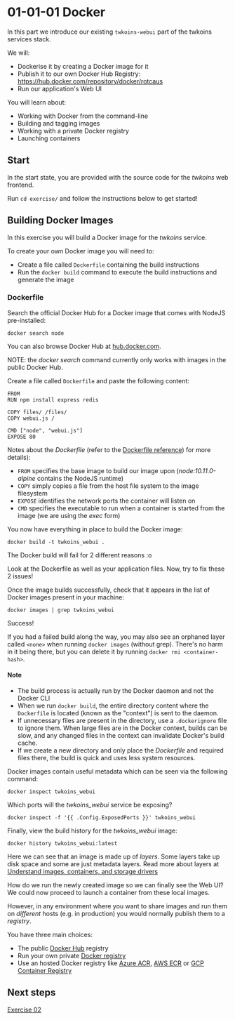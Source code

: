 # 01-01-01 Docker

In this part we introduce our existing `twkoins-webui` part of the twkoins services stack.

We will:

- Dockerise it by creating a Docker image for it
- Publish it to our own Docker Hub Registry: https://hub.docker.com/repository/docker/rotcaus
- Run our application's Web UI

You will learn about:

- Working with Docker from the command-line
- Building and tagging images
- Working with a private Docker registry
- Launching containers

## Start

In the start state, you are provided with the source code for the _twkoins_ web frontend.

Run `cd exercise/` and follow the instructions below to get started!

## Building Docker Images

In this exercise you will build a Docker image for the _twkoins_ service.

To create your own Docker image you will need to:

- Create a file called `Dockerfile` containing the build instructions
- Run the `docker build` command to execute the build instructions and generate the image

### Dockerfile

Search the official Docker Hub for a Docker image that comes with NodeJS pre-installed:

```console
docker search node
```

You can also browse Docker Hub at [hub.docker.com](https://hub.docker.com).

NOTE: the _docker search_ command currently only works with images in the public Docker Hub.

Create a file called `Dockerfile` and paste the following content:

```docker
FROM
RUN npm install express redis

COPY files/ /files/
COPY webui.js /

CMD ["node", "webui.js"]
EXPOSE 80
```

Notes about the _Dockerfile_ (refer to the [Dockerfile reference](https://docs.docker.com/reference/builder/)) for more details):

- `FROM` specifies the base image to build our image upon (_node:10.11.0-alpine_ contains the NodeJS runtime)
- `COPY` simply copies a file from the host file system to the image filesystem
- `EXPOSE` identifies the network ports the container will listen on
- `CMD` specifies the executable to run when a container is started from the image (we are using the _exec_ form)

You now have everything in place to build the Docker image:

```console
docker build -t twkoins_webui .
```

The Docker build will fail for 2 different reasons :o

Look at the Dockerfile as well as your application files. Now, try to fix these 2 issues!

Once the image builds successfully, check that it appears in the list of Docker images present in your machine:

```console
docker images | grep twkoins_webui
```

Success!

If you had a failed build along the way, you may also see an orphaned layer called `<none>` when running `docker images` (without grep).
There's no harm in it being there, but you can delete it by running `docker rmi <container-hash>`.

#### Note

- The build process is actually run by the Docker daemon and not the Docker CLI
- When we run `docker build`, the entire directory content where the `Dockerfile` is located (known as the "context") is sent to the daemon.
- If unnecessary files are present in the directory, use a `.dockerignore` file to ignore them. When large files are in the Docker context, builds can be slow, and any changed files in the context can invalidate Docker's build cache.
- If we create a new directory and only place the _Dockerfile_ and required files there, the build is quick and uses less system resources.

Docker images contain useful metadata which can be seen via the following command:

```console
docker inspect twkoins_webui
```

Which ports will the _twkoins_webui_ service be exposing?

```console
docker inspect -f '{{ .Config.ExposedPorts }}' twkoins_webui
```

Finally, view the build history for the _twkoins_webui_ image:

```console
docker history twkoins_webui:latest
```

Here we can see that an image is made up of _layers_. Some layers take up disk space and some are just metadata layers. Read more about layers at [Understand images, containers, and storage drivers](https://docs.docker.com/storage/storagedriver/)

How do we run the newly created image so we can finally see the Web UI? We could now proceed to launch a container from these local images.

However, in any environment where you want to share images and run them on _different_ hosts (e.g. in production) you would normally publish them to a _registry_.

You have three main choices:

- The public [Docker Hub](https://hub.docker.com/) registry
- Run your own private [Docker registry](https://hub.docker.com/_/registry)
- Use an hosted Docker registry like [Azure ACR](https://azure.microsoft.com/en-au/services/container-registry/), [AWS ECR](https://aws.amazon.com/ecr/) or
  [GCP Container Registry](https://cloud.google.com/container-registry/)

## Next steps

[Exercise 02](EXERCISE-02.md)
